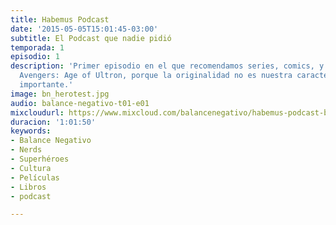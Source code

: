 ```yaml
---
title: Habemus Podcast
date: '2015-05-05T15:01:45-03:00'
subtitle: El Podcast que nadie pidió
temporada: 1
episodio: 1
description: 'Primer episodio en el que recomendamos series, comics, y la película
  Avengers: Age of Ultron, porque la originalidad no es nuestra característica más
  importante.'
image: bn_herotest.jpg
audio: balance-negativo-t01-e01
mixcloudurl: https://www.mixcloud.com/balancenegativo/habemus-podcast-balance-negativo-t01-e01/
duracion: '1:01:50'
keywords:
- Balance Negativo
- Nerds
- Superhéroes
- Cultura
- Películas
- Libros
- podcast

---
```

